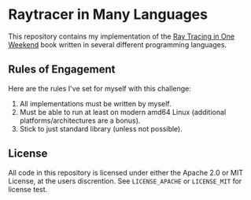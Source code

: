 # Raytracer in Many Languages

This repository contains my implementation of the [Ray Tracing in One
Weekend](https://raytracing.github.io/books/RayTracingInOneWeekend.html) book
written in several different programming languages.

## Rules of Engagement

Here are the rules I've set for myself with this challenge:

1. All implementations must be written by myself.
2. Must be able to run at least on modern amd64 Linux (additional
   platforms/architectures are a bonus).
3. Stick to just standard library (unless not possible).

## License

All code in this repository is licensed under either the Apache 2.0 or MIT
License, at the users discrention. See `LICENSE_APACHE` or `LICENSE_MIT`
for license test.
